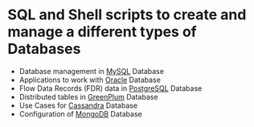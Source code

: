 # SQL and Shell scripts to create and manage a different types of Databases

* Database management in [MySQL](mysql/README.md) Database
* Applications to work with [Oracle](oracle/README.md) Database
* Flow Data Records (FDR) data in [PostgreSQL](postgres/README.md) Database
* Distributed tables in [GreenPlum](greenplum/README.md) Database
* Use Cases for [Cassandra](cassandra/README.md) Database
* Configuration of [MongoDB](mongoDB/README.md) Database

